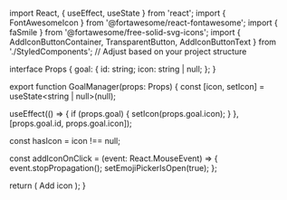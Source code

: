 import React, { useEffect, useState } from 'react';
import { FontAwesomeIcon } from '@fortawesome/react-fontawesome';
import { faSmile } from '@fortawesome/free-solid-svg-icons';
import { AddIconButtonContainer, TransparentButton, AddIconButtonText } from './StyledComponents'; // Adjust based on your project structure

interface Props {
  goal: {
    id: string;
    icon: string | null;
  };
}

export function GoalManager(props: Props) {
  const [icon, setIcon] = useState<string | null>(null);

  useEffect(() => {
    if (props.goal) {
      setIcon(props.goal.icon);
    }
  }, [props.goal.id, props.goal.icon]);

  const hasIcon = icon !== null;

  const addIconOnClick = (event: React.MouseEvent) => {
    event.stopPropagation();
    setEmojiPickerIsOpen(true);
  };

  return (
    <AddIconButtonContainer hasIcon={hasIcon}>
      <TransparentButton 
        onClick={addIconOnClick} 
        aria-label="Add an icon to goal"
      >
        <FontAwesomeIcon icon={faSmile} size="2x" />
        <AddIconButtonText>Add icon</AddIconButtonText>
      </TransparentButton>
    </AddIconButtonContainer>
  );
}
